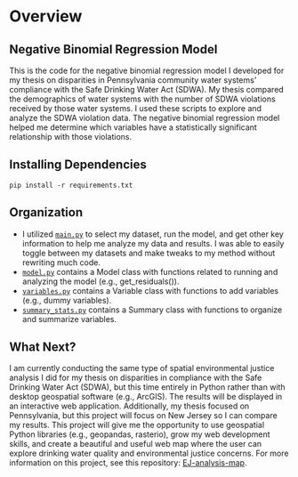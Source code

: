 # Overview
## Negative Binomial Regression Model
This is the code for the negative binomial regression model I developed for my thesis on disparities in Pennsylvania community water systems' compliance with the Safe Drinking Water Act (SDWA). My thesis compared the demographics of water systems with the number of SDWA violations received by those water systems. I used these scripts to explore and analyze the SDWA violation data. The negative binomial regression model helped me determine which variables have a statistically significant relationship with those violations.

## Installing Dependencies
`pip install -r requirements.txt`

## Organization
- I utilized [`main.py`](https://github.com/zstatmanweil/NegBinomialModel/blob/master/Main.py) to select my dataset, run the model, and get other key information to help me analyze my data and results. I was able to easily toggle between my datasets and make tweaks to my method without rewriting much code. 
- [`model.py`](https://github.com/zstatmanweil/NegBinomialModel/blob/master/model.py) contains a Model class with functions related to running and analyzing the model (e.g., get_residuals()).
- [`variables.py`](https://github.com/zstatmanweil/NegBinomialModel/blob/master/variables.py) contains a Variable class with functions to add variables (e.g., dummy variables). 
- [`summary_stats.py`](https://github.com/zstatmanweil/NegBinomialModel/blob/master/summary_stats.py) contains a Summary class with functions to organize and summarize variables. 

## What Next?
I am currently conducting the same type of spatial environmental justice analysis I did for my thesis on disparities in compliance with the Safe Drinking Water Act (SDWA), but this time entirely in Python rather than with desktop geospatial software (e.g., ArcGIS). The results will be displayed in an interactive web application. Additionally, my thesis focused on Pennsylvania, but this project will focus on New Jersey so I can compare my results. This project will give me the opportunity to use geospatial Python libraries (e.g., geopandas, rasterio), grow my web development skills, and create a beautiful and useful web map where the user can explore drinking water quality and environmental justice concerns. For more information on this project, see this repository: [EJ-analysis-map](https://github.com/zstatmanweil/EJ-analysis-map).
